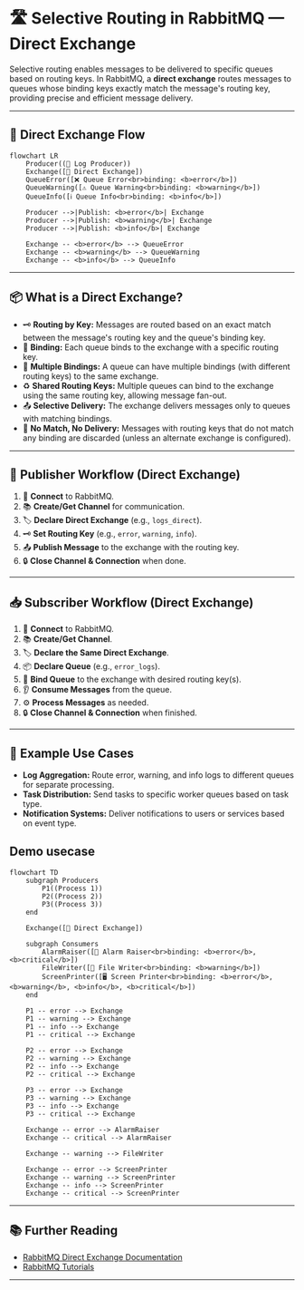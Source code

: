 # 🛣️ Selective Routing in RabbitMQ — Direct Exchange

Selective routing enables messages to be delivered to specific queues based on routing keys. In RabbitMQ, a **direct exchange** routes messages to queues whose binding keys exactly match the message's routing key, providing precise and efficient message delivery.

---

## 🔄 Direct Exchange Flow

```mermaid
flowchart LR
    Producer((📝 Log Producer))
    Exchange([🔗 Direct Exchange])
    QueueError([❌ Queue Error<br>binding: <b>error</b>])
    QueueWarning([⚠️ Queue Warning<br>binding: <b>warning</b>])
    QueueInfo([ℹ️ Queue Info<br>binding: <b>info</b>])

    Producer -->|Publish: <b>error</b>| Exchange
    Producer -->|Publish: <b>warning</b>| Exchange
    Producer -->|Publish: <b>info</b>| Exchange

    Exchange -- <b>error</b> --> QueueError
    Exchange -- <b>warning</b> --> QueueWarning
    Exchange -- <b>info</b> --> QueueInfo
```

---

## 📦 What is a Direct Exchange?

- 🗝️ **Routing by Key:** Messages are routed based on an exact match between the message's routing key and the queue's binding key.
- 🔗 **Binding:** Each queue binds to the exchange with a specific routing key.
- 👥 **Multiple Bindings:** A queue can have multiple bindings (with different routing keys) to the same exchange.
- ♻️ **Shared Routing Keys:** Multiple queues can bind to the exchange using the same routing key, allowing message fan-out.
- 📤 **Selective Delivery:** The exchange delivers messages only to queues with matching bindings.
- 🚫 **No Match, No Delivery:** Messages with routing keys that do not match any binding are discarded (unless an alternate exchange is configured).

---

## 📝 Publisher Workflow (Direct Exchange)

1. 🔌 **Connect** to RabbitMQ.
2. 📚 **Create/Get Channel** for communication.
3. 🏷️ **Declare Direct Exchange** (e.g., `logs_direct`).
4. 🗝️ **Set Routing Key** (e.g., `error`, `warning`, `info`).
5. 📤 **Publish Message** to the exchange with the routing key.
6. 🔒 **Close Channel & Connection** when done.

---

## 📥 Subscriber Workflow (Direct Exchange)

1. 🔌 **Connect** to RabbitMQ.
2. 📚 **Create/Get Channel**.
3. 🏷️ **Declare the Same Direct Exchange**.
4. 📦 **Declare Queue** (e.g., `error_logs`).
5. 🔗 **Bind Queue** to the exchange with desired routing key(s).
6. 👂 **Consume Messages** from the queue.
7. ⚙️ **Process Messages** as needed.
8. 🔒 **Close Channel & Connection** when finished.

---

## 📝 Example Use Cases

- **Log Aggregation:** Route error, warning, and info logs to different queues for separate processing.
- **Task Distribution:** Send tasks to specific worker queues based on task type.
- **Notification Systems:** Deliver notifications to users or services based on event type.

## Demo usecase

```mermaid
flowchart TD
    subgraph Producers
        P1((Process 1))
        P2((Process 2))
        P3((Process 3))
    end

    Exchange([🔗 Direct Exchange])

    subgraph Consumers
        AlarmRaiser([🚨 Alarm Raiser<br>binding: <b>error</b>, <b>critical</b>])
        FileWriter([📝 File Writer<br>binding: <b>warning</b>])
        ScreenPrinter([🖥️ Screen Printer<br>binding: <b>error</b>, <b>warning</b>, <b>info</b>, <b>critical</b>])
    end

    P1 -- error --> Exchange
    P1 -- warning --> Exchange
    P1 -- info --> Exchange
    P1 -- critical --> Exchange

    P2 -- error --> Exchange
    P2 -- warning --> Exchange
    P2 -- info --> Exchange
    P2 -- critical --> Exchange

    P3 -- error --> Exchange
    P3 -- warning --> Exchange
    P3 -- info --> Exchange
    P3 -- critical --> Exchange

    Exchange -- error --> AlarmRaiser
    Exchange -- critical --> AlarmRaiser

    Exchange -- warning --> FileWriter

    Exchange -- error --> ScreenPrinter
    Exchange -- warning --> ScreenPrinter
    Exchange -- info --> ScreenPrinter
    Exchange -- critical --> ScreenPrinter
```

---

## 📚 Further Reading

- [RabbitMQ Direct Exchange Documentation](https://www.rabbitmq.com/tutorials/amqp-concepts.html#exchange-direct)
- [RabbitMQ Tutorials](https://www.rabbitmq.com/getstarted.html)

---
